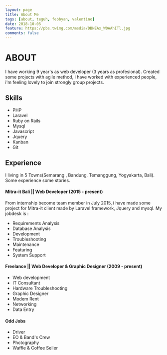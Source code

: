 ```yaml
---
layout: page
title: About Me
tags: [about, teguh, febbyan, valentino]
date: 2018-10-05
feature: https://pbs.twimg.com/media/DBNEAx_W0AAhITl.jpg
comments: false
---
```

     

# ABOUT

I have working 9 year's as web developer (3 years as profesional). Created some projects with agile method, i have worked with experienced people, i'm feeling lovely to join strongly group projects.

## Skills

* PHP
* Laravel
* Ruby on Rails
* Mysql
* Javascript
* Jquery
* Kanban
* Git 

## Experience
I living in 5 Towns(Semarang , Bandung, Temanggung, Yogyakarta, Bali). Some experience some stories.

#### Mitra-it Bali || Web Developer (2015 - present)
From internship become team member in July 2015, i have made some project for Mitra-it client made by Laravel framework, Jquery and mysql.
My jobdesk is :
- Requirements Analysis
- Database Analysis
- Development
- Troubleshooting
- Maintenance
- Featuring
- System Support

#### Freelance || Web Developer & Graphic Designer  (2009 - present)
- Web development
- IT Consultant
- Hardware Troubleshooting
- Graphic Designer
- Modem Rent
- Networking
- Data Entry

#### Odd Jobs
- Driver
- EO & Band's Crew
- Photography
- Waffle & Coffee Seller
